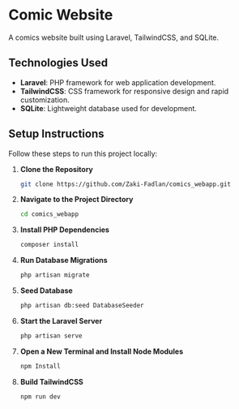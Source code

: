 # Comic Website

A comics website built using Laravel, TailwindCSS, and SQLite.

## Technologies Used

-   **Laravel**: PHP framework for web application development.
-   **TailwindCSS**: CSS framework for responsive design and rapid customization.
-   **SQLite**: Lightweight database used for development.

## Setup Instructions

Follow these steps to run this project locally:

1. **Clone the Repository**

    ```bash
    git clone https://github.com/Zaki-Fadlan/comics_webapp.git
    ```

2. **Navigate to the Project Directory**

    ```bash
    cd comics_webapp
    ```

3. **Install PHP Dependencies**

    ```bash
    composer install
    ```

4. **Run Database Migrations**

    ```bash
    php artisan migrate
    ```

5. **Seed Database**

    ```bash
    php artisan db:seed DatabaseSeeder
    ```

6. **Start the Laravel Server**

    ```bash
    php artisan serve
    ```

7. **Open a New Terminal and Install Node Modules**

    ```bash
    npm Install
    ```

8. **Build TailwindCSS**

    ```bash
    npm run dev
    ```
